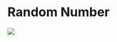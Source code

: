 # Random Number 



<img src="https://res.cloudinary.com/dsq5spft3/video/upload/v1675581188/05.02.2023_12.40.44_REC_ipn48j.mp4" />

